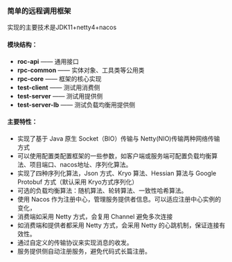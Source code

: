 ### 简单的远程调用框架

实现的主要技术是JDK11+netty4+nacos



#### 模块结构：

- **roc-api**	——	通用接口
- **rpc-common**	——	实体对象、工具类等公用类
- **rpc-core**	——	框架的核心实现
- **test-client**	——	测试用消费侧
- **test-server**	——	测试用提供侧
- **test-server-lb**	——	测试负载均衡用提供侧



#### 主要特性：

- 实现了基于 Java 原生 Socket（BIO）传输与 Netty(NIO)传输两种网络传输方式
- 可以使用配置类配置框架的一些参数，如客户端或服务端可配置负载均衡算法、项目端口、nacos地址、序列化算法。
- 实现了四种序列化算法，Json 方式、Kryo 算法、Hessian 算法与 Google Protobuf 方式（默认采用 Kryo方式序列化）
- 可选的负载均衡算法：随机算法、轮转算法、一致性哈希算法。
- 使用 Nacos 作为注册中心，管理服务提供者信息。可以适应注册中心实例的变化，
- 消费端如采用 Netty 方式，会复用 Channel 避免多次连接
- 如消费端和提供者都采用 Netty 方式，会采用 Netty 的心跳机制，保证连接有效性。
- 通过自定义的传输协议来实现消息的收发。
- 服务提供侧自动注册服务，避免代码式长篇注册。

